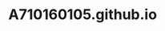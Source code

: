 # A710160105.github.io

<!DOCTYPE html>
<html>
<body>

<?php
echo "My first PHP script!";
?>

</body>
</html>

